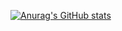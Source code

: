 [![Anurag's GitHub stats](https://github-readme-stats.vercel.app/api?username=reapply)](https://github.com/anuraghazra/github-readme-stats)
